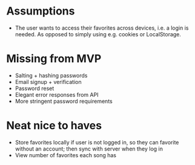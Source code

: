# Assumptions
- The user wants to access their favorites across devices, i.e. a login is needed. As opposed to simply using e.g. cookies or LocalStorage.

# Missing from MVP
- Salting + hashing passwords
- Email signup + verification
- Password reset
- Elegant error responses from API
- More stringent password requirements

# Neat nice to haves
- Store favorites locally if user is not logged in, so they can favorite without an account; then sync with server when they log in
- View number of favorites each song has